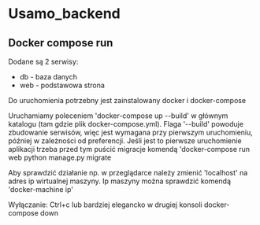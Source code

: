# Usamo_backend

## Docker compose run
Dodane są 2 serwisy: 
 - db - baza danych
 - web - podstawowa strona

Do uruchomienia potrzebny jest zainstalowany docker i docker-compose

Uruchamiamy poleceniem 'docker-compose up --build' w głównym katalogu (tam gdzie plik docker-compose.yml). Flaga '--build' powoduje zbudowanie serwisów, więc jest wymagana przy pierwszym uruchomieniu, później w zależności od preferencji.
Jeśli jest to pierwsze uruchomienie aplikacji trzeba przed tym puścić migracje komendą 'docker-compose run web python manage.py migrate

Aby sprawdzić działanie np. w przeglądarce należy zmienić 'localhost' na adres ip wirtualnej maszyny. Ip maszyny można sprawdzić komendą 'docker-machine ip'

Wyłączanie: Ctrl+c lub bardziej elegancko w drugiej konsoli docker-compose down

